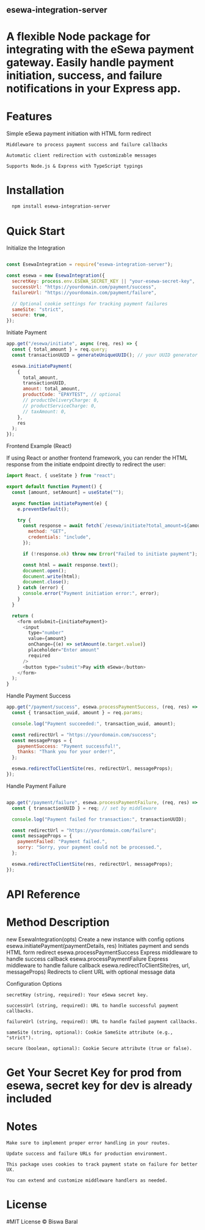 ## esewa-integration-server

# A flexible Node package for integrating with the eSewa payment gateway. Easily handle payment initiation, success, and failure notifications in your Express app.

# Features

   Simple eSewa payment initiation with HTML form redirect

    Middleware to process payment success and failure callbacks

    Automatic client redirection with customizable messages

    Supports Node.js & Express with TypeScript typings
    

# Installation

```bash
  npm install esewa-integration-server
```

# Quick Start
 Initialize the Integration
```js

const EsewaIntegration = require("esewa-integration-server");

const esewa = new EsewaIntegration({
  secretKey: process.env.ESEWA_SECRET_KEY || "your-esewa-secret-key",
  successUrl: "https://yourdomain.com/payment/success",
  failureUrl: "https://yourdomain.com/payment/failure",

  // Optional cookie settings for tracking payment failures
  sameSite: "strict",
  secure: true,
});
```
Initiate Payment
```js
app.get("/esewa/initiate", async (req, res) => {
  const { total_amount } = req.query;
  const transactionUUID = generateUniqueUUID(); // your UUID generator function

  esewa.initiatePayment(
    {
      total_amount,
      transactionUUID,
      amount: total_amount,
      productCode: "EPAYTEST", // optional
      // productDeliveryCharge: 0,
      // productServiceCharge: 0,
      // taxAmount: 0,
    },
    res
  );
});
```
Frontend Example (React)

If using React or another frontend framework, you can render the HTML response from the initiate endpoint directly to redirect the user:
```js
import React, { useState } from "react";

export default function Payment() {
  const [amount, setAmount] = useState("");

  async function initiatePayment(e) {
    e.preventDefault();

    try {
      const response = await fetch(`/esewa/initiate?total_amount=${amount}`, {
        method: "GET",
        credentials: "include",
      });

      if (!response.ok) throw new Error("Failed to initiate payment");

      const html = await response.text();
      document.open();
      document.write(html);
      document.close();
    } catch (error) {
      console.error("Payment initiation error:", error);
    }
  }

  return (
    <form onSubmit={initiatePayment}>
      <input
        type="number"
        value={amount}
        onChange={(e) => setAmount(e.target.value)}
        placeholder="Enter amount"
        required
      />
      <button type="submit">Pay with eSewa</button>
    </form>
  );
}
```
Handle Payment Success
```js
app.get("/payment/success", esewa.processPaymentSuccess, (req, res) => {
  const { transaction_uuid, amount } = req.params;

  console.log("Payment succeeded:", transaction_uuid, amount);

  const redirectUrl = "https://yourdomain.com/success";
  const messageProps = {
    paymentSuccess: "Payment successful!",
    thanks: "Thank you for your order!",
  };

  esewa.redirectToClientSite(res, redirectUrl, messageProps);
});
```
Handle Payment Failure
```js

app.get("/payment/failure", esewa.processPaymentFailure, (req, res) => {
  const { transactionUUID } = req; // set by middleware

  console.log("Payment failed for transaction:", transactionUUID);

  const redirectUrl = "https://yourdomain.com/failure";
  const messageProps = {
    paymentFailed: "Payment failed.",
    sorry: "Sorry, your payment could not be processed.",
  };

  esewa.redirectToClientSite(res, redirectUrl, messageProps);
});
```
# API Reference
# Method	Description

  new EsewaIntegration(opts)	Create a new instance with config options
  esewa.initiatePayment(paymentDetails, res)	Initiates payment and sends HTML form redirect
  esewa.processPaymentSuccess	Express middleware to handle success callback
  esewa.processPaymentFailure	Express middleware to handle failure callback
  esewa.redirectToClientSite(res, url, messageProps)	Redirects to client URL with optional message data
  
Configuration Options

    secretKey (string, required): Your eSewa secret key.

    successUrl (string, required): URL to handle successful payment callbacks.

    failureUrl (string, required): URL to handle failed payment callbacks.

    sameSite (string, optional): Cookie SameSite attribute (e.g., "strict").

    secure (boolean, optional): Cookie Secure attribute (true or false).

# Get Your Secret Key for prod from esewa,   secret key for dev is already included

# Notes

    Make sure to implement proper error handling in your routes.

    Update success and failure URLs for production environment.

    This package uses cookies to track payment state on failure for better UX.

    You can extend and customize middleware handlers as needed.

# License

#MIT License © Biswa Baral